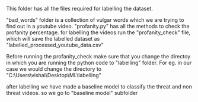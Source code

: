 This folder has all the files required for labelling the dataset.

"bad_words" folder is a collection of vulgar words which we are trying to find out in a youtube video.
"profanity.py" has all the methods to check the profanity percentage.
for labelling the videos run the "profanity_check" file, which will save the labelled dataset as "labelled_processed_youtube_data.csv"

Before running the profanity_check make sure that you change the directoy in which you are running the python code to "labelling"
folder. For eg. in our case we would change the directory to "C:\Users\vishal\Desktop\ML\labelling"

after labelling we have made a baseline model to classify the threat and non threat videos.
so we go to "baseline model" subfolder
